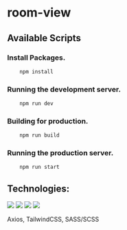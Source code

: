 # room-view


## Available Scripts

### Install Packages.

```bash
    npm install
```

### Running the development server.

```bash
    npm run dev
```

### Building for production.

```bash
    npm run build
```

### Running the production server.

```bash
    npm run start
```

## Technologies:
![](https://img.shields.io/badge/-NextJS-61DAFB?logo=react&logoColor=007acc&style=flat-square&color=61DBFB)
![](https://img.shields.io/badge/-TypeScript-61DAFB?logo=typescript&logoColor=white&style=flat-square&color=007acc)
![](https://img.shields.io/badge/-Redux-61DAFB?logo=react&logoColor=007acc&style=flat-square&color=61DBFB)
![](https://img.shields.io/badge/-Axios-000000?logo=axios&logoColor=007acc&style=flat-square&color=f7df1e)





 Axios, TailwindCSS, SASS/SCSS
